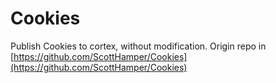 Cookies
=======

Publish Cookies to cortex, without modification. Origin repo in [https://github.com/ScottHamper/Cookies](https://github.com/ScottHamper/Cookies)
